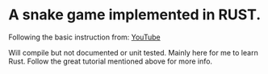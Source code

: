 # A snake game implemented in RUST.

Following the basic instruction from:
[YouTube](https://www.youtube.com/watch?v=HCwMb0KslX8)

Will compile but not documented or unit tested. Mainly here for me to learn Rust.
Follow the great tutorial mentioned above for more info. 
